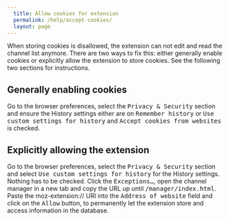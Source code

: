 ```yaml
---
  title: Allow cookies for extension
  permalink: /help/accept-cookies/
  layout: page
---
```

When storing cookies is disallowed, the extension can not edit and read the channel list anymore. There are two ways to fix this: either generally enable cookies or explicitly allow the extension to store cookies. See the following two sections for instructions.

## Generally enabling cookies
Go to the browser preferences, select the <samp>Privacy & Security</samp> section and ensure the History settings either are on <samp>Remember history</samp> or <samp>Use custom settings for history</samp> and <samp>Accept cookies from websites</samp> is checked.

## Explicitly allowing the extension
Go to the browser preferences, select the <samp>Privacy & Security</samp> section and select <samp>Use custom settings for history</samp> for the History settings. Nothing has to be checked. Click the <samp>Exceptions…</samp>, open the channel manager in a new tab and copy the URL up until <samp>/manager/index.html</samp>. Paste the moz-extension:// URI into the <samp>Address of website</samp> field and click on the <samp>Allow</samp> button, to permanently let the extension store and access information in the database.
